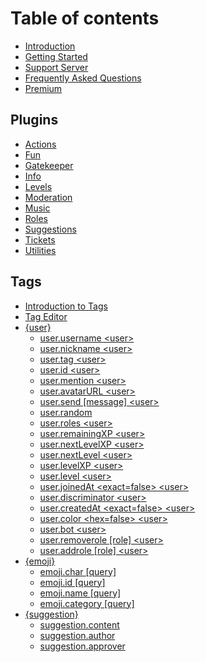 # Table of contents

* [Introduction](README.md)
* [Getting Started](getting-started.md)
* [Support Server](support-server.md)
* [Frequently Asked Questions](frequently-asked-questions.md)
* [Premium](premium.md)

## Plugins

* [Actions](plugins/actions.md)
* [Fun](plugins/fun.md)
* [Gatekeeper](plugins/gatekeeper.md)
* [Info](plugins/info.md)
* [Levels](plugins/levels.md)
* [Moderation](plugins/moderation.md)
* [Music](plugins/music.md)
* [Roles](plugins/roles.md)
* [Suggestions](plugins/suggestions.md)
* [Tickets](plugins/tickets.md)
* [Utilities](plugins/utilities.md)

## Tags

* [Introduction to Tags](tags/tags.md)
* [Tag Editor](tags/tag-editor.md)
* [{user}](tags/user/README.md)
  * [user.username &lt;user&gt;](tags/user/user.username-less-than-user-greater-than.md)
  * [user.nickname &lt;user&gt;](tags/user/user.nickname-less-than-user-greater-than.md)
  * [user.tag &lt;user&gt;](tags/user/user.tag-less-than-user-greater-than.md)
  * [user.id &lt;user&gt;](tags/user/user.id-less-than-user-greater-than.md)
  * [user.mention &lt;user&gt;](tags/user/user.mention-less-than-user-greater-than.md)
  * [user.avatarURL &lt;user&gt;](tags/user/user.avatarurl-less-than-user-greater-than.md)
  * [user.send \[message\] &lt;user&gt;](tags/user/user.send-message-less-than-user-greater-than.md)
  * [user.random](tags/user/user.random.md)
  * [user.roles &lt;user&gt;](tags/user/user.roles-less-than-user-greater-than.md)
  * [user.remainingXP &lt;user&gt;](tags/user/user.remainingxp-less-than-user-greater-than.md)
  * [user.nextLevelXP &lt;user&gt;](tags/user/user.nextlevelxp-less-than-user-greater-than.md)
  * [user.nextLevel &lt;user&gt;](tags/user/user.nextlevel-less-than-user-greater-than.md)
  * [user.levelXP &lt;user&gt;](tags/user/user.levelxp-less-than-user-greater-than.md)
  * [user.level &lt;user&gt;](tags/user/user.level-less-than-user-greater-than.md)
  * [user.joinedAt &lt;exact=false&gt; &lt;user&gt;](tags/user/user.joinedat-less-than-exact-false-greater-than-less-than-user-greater-than.md)
  * [user.discriminator &lt;user&gt;](tags/user/user.discriminator-less-than-user-greater-than.md)
  * [user.createdAt &lt;exact=false&gt; &lt;user&gt;](tags/user/user.createdat-less-than-exact-false-greater-than-less-than-user-greater-than.md)
  * [user.color &lt;hex=false&gt; &lt;user&gt;](tags/user/user.color-less-than-hex-false-greater-than-less-than-user-greater-than.md)
  * [user.bot &lt;user&gt;](tags/user/user.bot-less-than-user-greater-than.md)
  * [user.removerole \[role\] &lt;user&gt;](tags/user/user.removerole-role-less-than-user-greater-than.md)
  * [user.addrole \[role\] &lt;user&gt;](tags/user/user.mention.md)
* [{emoji}](tags/emoji/README.md)
  * [emoji.char \[query\]](tags/emoji/emoji.char-query.md)
  * [emoji.id \[query\]](tags/emoji/emoji.id-less-than-query-greater-than.md)
  * [emoji.name \[query\]](tags/emoji/emoji.name-query.md)
  * [emoji.category \[query\]](tags/emoji/emoji.category-query.md)
* [{suggestion}](tags/suggestion/README.md)
  * [suggestion.content](tags/suggestion/suggestion.content.md)
  * [suggestion.author](tags/suggestion/suggestion.author.md)
  * [suggestion.approver](tags/suggestion/suggestion.approver.md)

